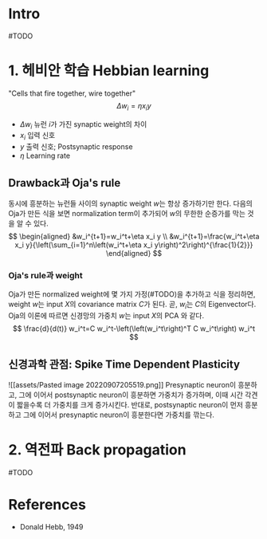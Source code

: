 # Intro
#TODO 

# 1. 헤비안 학습 Hebbian learning
"Cells that fire together, wire together"
$$\Delta w_{i} = \eta x_{i} y$$
- $\Delta w_{i}$ 뉴런 $i$가 가진 synaptic weight의 차이
- $x_{i}$ 입력 신호
- $y$ 출력 신호; Postsynaptic response
- $\eta$ Learning rate


## Drawback과 Oja's rule
동시에 흥분하는 뉴런들 사이의 synaptic weight $w$는 항상 증가하기만 한다. 다음의 Oja가 만든 식을 보면 normalization term이 추가되어 $w$의 무한한 순증가를 막는 것을 알 수 있다.
$$
\begin{aligned}
&w_i^{t+1}=w_i^t+\eta x_i y \\
&w_i^{t+1}=\frac{w_i^t+\eta x_i y}{\left(\sum_{i=1}^n\left(w_i^t+\eta x_i y\right)^2\right)^{\frac{1}{2}}}
\end{aligned}
$$


### Oja's rule과 weight
Oja가 만든 normalized weight에 몇 가지 가정(#TODO)을 추가하고 식을 정리하면, weight $w$는 input $X$의 covariance matrix $C$가 된다. 곧, $w_{i}$는 $C$의 Eigenvector다. Oja의 이론에 따르면 신경망의 가중치 $w$는 input $X$의 PCA 와 같다.
$$
\frac{d}{d(t)} w_i^t=C w_i^t-\left(\left(w_i^t\right)^T C w_i^t\right) w_i^t
$$


## 신경과학 관점: Spike Time Dependent Plasticity
![[assets/Pasted image 20220907205519.png]]
Presynaptic neuron이 흥분하고, 그에 이어서 postsynaptic neuron이 흥분하면 가중치가 증가하며, 이때 시간 각견이 짧을수록 더 가중치를 크게 증가시킨다. 반대로, postsynaptic neuron이 먼저 흥분하고 그에 이어서 presynaptic neuron이 흥분한다면 가중치를 깎는다.


# 2. 역전파 Back propagation
#TODO 


# References
- Donald Hebb, 1949
